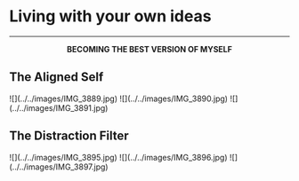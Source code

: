 # Living with your own ideas

---

<p style="text-align: center;"><strong>BECOMING THE BEST VERSION OF MYSELF</strong></p>

## The Aligned Self

<div class="horizontal-row" markdown>
![](../../images/IMG_3889.jpg)
![](../../images/IMG_3890.jpg)
![](../../images/IMG_3891.jpg)
</div>

## The Distraction Filter

<div class="horizontal-row" markdown>
![](../../images/IMG_3895.jpg)
![](../../images/IMG_3896.jpg)
![](../../images/IMG_3897.jpg)
</div>


